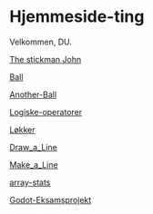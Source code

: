 # Hjemmeside-ting
Velkommen, DU.

[The stickman John](Stickman-John/)

[Ball](Ball/)

[Another-Ball](Another-Ball/)

[Logiske-operatorer](Logiske-operatorer/)

[Løkker](Løkker/)

[Draw_a_Line](Draw_a_Line/)

[Make_a_Line](Make_a_Line/)

[array-stats](array-stats/)

[Godot-Eksamsprojekt]()